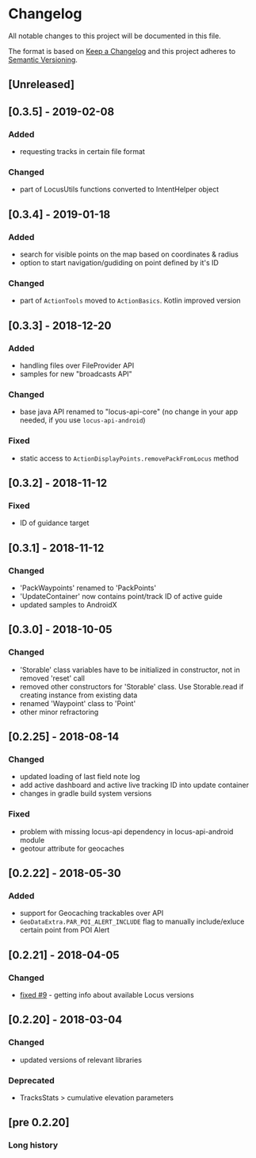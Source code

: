 # Changelog
All notable changes to this project will be documented in this file.

The format is based on [Keep a Changelog](http://keepachangelog.com/en/1.0.0/)
and this project adheres to [Semantic Versioning](http://semver.org/spec/v2.0.0.html).

## [Unreleased]

## [0.3.5] - 2019-02-08
### Added
- requesting tracks in certain file format

### Changed
- part of LocusUtils functions converted to IntentHelper object 

## [0.3.4] - 2019-01-18
### Added
- search for visible points on the map based on coordinates & radius
- option to start navigation/gudiding on point defined by it's ID 

### Changed
- part of `ActionTools` moved to `ActionBasics`. Kotlin improved version

## [0.3.3] - 2018-12-20
### Added
- handling files over FileProvider API
- samples for new "broadcasts API"
### Changed
- base java API renamed to "locus-api-core" (no change in your app needed, if you use `locus-api-android`)
### Fixed
- static access to `ActionDisplayPoints.removePackFromLocus` method

## [0.3.2] - 2018-11-12
### Fixed
- ID of guidance target

## [0.3.1] - 2018-11-12
### Changed
- 'PackWaypoints' renamed to 'PackPoints'
- 'UpdateContainer' now contains point/track ID of active guide
- updated samples to AndroidX

## [0.3.0] - 2018-10-05
### Changed
- 'Storable' class variables have to be initialized in constructor, not in removed 'reset' call
- removed other constructors for 'Storable' class. Use Storable.read if creating instance from existing data
- renamed 'Waypoint' class to 'Point'
- other minor refractoring

## [0.2.25] - 2018-08-14
### Changed
- updated loading of last field note log
- add active dashboard and active live tracking ID into update container
- changes in gradle build system versions
### Fixed
- problem with missing locus-api dependency in locus-api-android module
- geotour attribute for geocaches

## [0.2.22] - 2018-05-30
### Added
- support for Geocaching trackables over API
- `GeoDataExtra.PAR_POI_ALERT_INCLUDE` flag to manually include/exluce certain point from POI Alert

## [0.2.21] - 2018-04-05
### Changed
- [fixed #9](https://github.com/asamm/locus-api/issues/9) - getting info about available Locus versions 

## [0.2.20] - 2018-03-04
### Changed
- updated versions of relevant libraries
### Deprecated
- TracksStats > cumulative elevation parameters

## [pre 0.2.20]
### Long history

